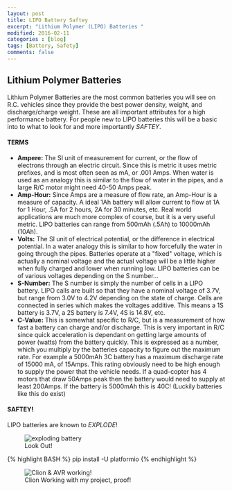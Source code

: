 ```yaml
---
layout: post
title: LIPO Battery Saftey
excerpt: "Lithium Polymer (LIPO) Batteries "
modified: 2016-02-11
categories : [blog]
tags: [Battery, Safety]
comments: false
---
```

## Lithium Polymer Batteries ##
Lithium Polymer Batteries are the most common batteries you will see on R.C. vehicles since they provide the best power density, weight, and discharge/charge weight. These are all important attributes for a high performance battery. For people new to LIPO batteries this will be a basic into to what to look for and more importantly *SAFTEY*.

#### TERMS ####
   * **Ampere:** The SI unit of measurement for current, or the flow of electrons through an electric circuit. Since this is metric it uses metric prefixes, and is most often seen as mA, or .001 Amps. When water is used as an analogy this is similar to the flow of water in the pipes, and a large R/C motor might need 40-50 Amps peak.
   * **Amp-Hour:** Since Amps are a measure of flow rate, an Amp-Hour is a measure of capacity. A ideal 1Ah battery will allow current to flow at 1A for 1 Hour, .5A for 2 hours, 2A for 30 minutes, etc. Real world applications are much more complex of course, but it is a very useful metric. LIPO batteries can range from 500mAh (.5Ah) to 10000mAh (10Ah).
   * **Volts:** The SI unit of electrical potential, or the difference in electrical potential. In a water analogy this is similar to how forcefully the water in going through the pipes. Batteries operate at a "fixed" voltage, which is actually a nominal voltage and the actual voltage will be a little higher when fully charged and lower when running low. LIPO batteries can be of various voltages depending on the S number... 
   * **S-Number:** The S number is simply the number of cells in a LIPO battery. LIPO calls are built so that they have a nominal voltage of 3.7V, but range from 3.0V to 4.2V depending on the state of charge. Cells are connected in series which makes the voltages additive. This means a 1S battery is 3.7V, a 2S battery is 7.4V, 4S is 14.8V, etc. 
   * **C-Value:** This is somewhat specific to R/C, but is a measurement of how fast a battery can charge and/or discharge. This is very important in R/C since quick acceleration is dependant on getting large amounts of power (watts) from the battery quickly. This is expressed as a number, which you multiply by the batteries capacity to figure out the maximum rate. For example a 5000mAh 3C battery has a maximum discharge rate of 15000 mA, of 15Amps. This rating obviously need to be high enough to supply the power that the vehicle needs. If a quad-copter has 4 motors that draw 50Amps peak then the battery would need to supply at least 200Amps. If the battery is 5000mAh this is 40C! (Luckily batteries like this do exist)
   
#### SAFTEY! ####
LIPO batteries are known to *EXPLODE*!
<figure>
	<img src="https://i.ytimg.com/vi/-DcpANRFrI4/hqdefault.jpg" alt="exploding battery">
	<figcaption>Look Out!</figcaption>
</figure>
 
 
{% highlight BASH %}
pip install -U platformio
{% endhighlight %}

<figure>
	<img src="{{ '/assets/img/clion_avr.PNG' | prepend: site.baseurl }}" alt="Clion & AVR working!">
	<figcaption>Clion Working with my project, proof!</figcaption>
</figure>
